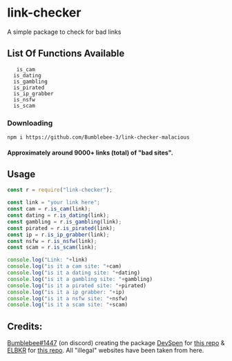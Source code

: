 # link-checker
A simple package to check for bad links
## List Of Functions Available
```
   is_cam
  is_dating
  is_gambling
  is_pirated
  is_ip_grabber
  is_nsfw
  is_scam
```
### Downloading
```
npm i https://github.com/Bumblebee-3/link-checker-malacious
```

#### Approximately around 9000+ links (total) of "bad sites".
## Usage
  ```js
const r = require("link-checker");

const link = "your link here";
const cam = r.is_cam(link);
const dating = r.is_dating(link);
const gambling = r.is_gambling(link);
const pirated = r.is_pirated(link);
const ip = r.is_ip_grabber(link);
const nsfw = r.is_nsfw(link);
const scam = r.is_scam(link);

console.log("Link: "+link)
console.log("is it a cam site: "+cam)
console.log("is it a dating site: "+dating)
console.log("is it a gambling site: "+gambling)
console.log("is it a pirated site: "+pirated)
console.log("is it a ip grabber: "+ip)
console.log("is it a nsfw site: "+nsfw)
console.log("is it a scam site: "+scam)

```
## Credits: 
[Bumblebee#1447](https://discord.com/users/818377414367379487) (on discord) creating the package
[DevSpen](https://github.com/DevSpen) for [this repo](https://github.com/DevSpen/links) & [ELBKR](https://github.com/elbkr) for [this repo](https://github.com/elbkr/bad-websites).
All "illegal" websites have been taken from here.
